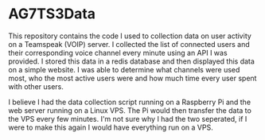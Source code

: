 # AG7TS3Data

This repository contains the code I used to collection data on user activity on a Teamspeak (VOIP) server. 
I collected the list of connected users and their corresponding voice channel every minute using an API I was provided. I stored this data in a redis database and then displayed this data on a simple website. I was able to determine what channels were used most, who the most active users were and how much time every user spent with other users.

I believe I had the data collection script running on a Raspberry Pi and the web server running on a Linux VPS. The Pi would then transfer the data to the VPS every few minutes. I'm not sure why I had the two seperated, if I were to make this again I would have everything run on a VPS.

